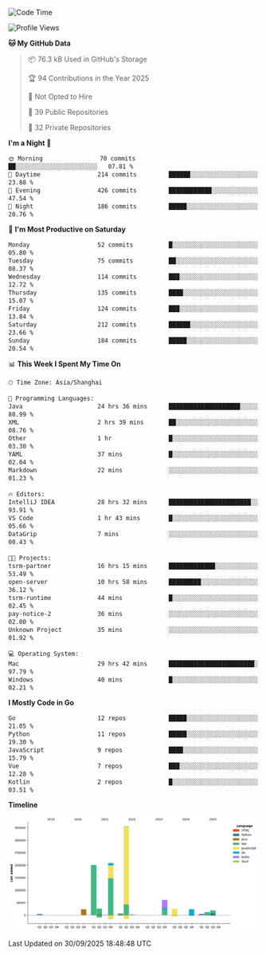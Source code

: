 <!--START_SECTION:waka-->
![Code Time](http://img.shields.io/badge/Code%20Time-4%2C474%20hrs%2011%20mins-blue)

![Profile Views](http://img.shields.io/badge/Profile%20Views-0-blue)

**🐱 My GitHub Data** 

> 📦 76.3 kB Used in GitHub's Storage 
 > 
> 🏆 94 Contributions in the Year 2025
 > 
> 🚫 Not Opted to Hire
 > 
> 📜 39 Public Repositories 
 > 
> 🔑 32 Private Repositories 
 > 
**I'm a Night 🦉** 

```text
🌞 Morning                70 commits          ██░░░░░░░░░░░░░░░░░░░░░░░   07.81 % 
🌆 Daytime                214 commits         ██████░░░░░░░░░░░░░░░░░░░   23.88 % 
🌃 Evening                426 commits         ████████████░░░░░░░░░░░░░   47.54 % 
🌙 Night                  186 commits         █████░░░░░░░░░░░░░░░░░░░░   20.76 % 
```
📅 **I'm Most Productive on Saturday** 

```text
Monday                   52 commits          █░░░░░░░░░░░░░░░░░░░░░░░░   05.80 % 
Tuesday                  75 commits          ██░░░░░░░░░░░░░░░░░░░░░░░   08.37 % 
Wednesday                114 commits         ███░░░░░░░░░░░░░░░░░░░░░░   12.72 % 
Thursday                 135 commits         ████░░░░░░░░░░░░░░░░░░░░░   15.07 % 
Friday                   124 commits         ███░░░░░░░░░░░░░░░░░░░░░░   13.84 % 
Saturday                 212 commits         ██████░░░░░░░░░░░░░░░░░░░   23.66 % 
Sunday                   184 commits         █████░░░░░░░░░░░░░░░░░░░░   20.54 % 
```


📊 **This Week I Spent My Time On** 

```text
🕑︎ Time Zone: Asia/Shanghai

💬 Programming Languages: 
Java                     24 hrs 36 mins      ████████████████████░░░░░   80.99 % 
XML                      2 hrs 39 mins       ██░░░░░░░░░░░░░░░░░░░░░░░   08.76 % 
Other                    1 hr                █░░░░░░░░░░░░░░░░░░░░░░░░   03.30 % 
YAML                     37 mins             █░░░░░░░░░░░░░░░░░░░░░░░░   02.04 % 
Markdown                 22 mins             ░░░░░░░░░░░░░░░░░░░░░░░░░   01.23 % 

🔥 Editors: 
IntelliJ IDEA            28 hrs 32 mins      ███████████████████████░░   93.91 % 
VS Code                  1 hr 43 mins        █░░░░░░░░░░░░░░░░░░░░░░░░   05.66 % 
DataGrip                 7 mins              ░░░░░░░░░░░░░░░░░░░░░░░░░   00.43 % 

🐱‍💻 Projects: 
tsrm-partner             16 hrs 15 mins      █████████████░░░░░░░░░░░░   53.49 % 
open-server              10 hrs 58 mins      █████████░░░░░░░░░░░░░░░░   36.12 % 
tsrm-runtime             44 mins             █░░░░░░░░░░░░░░░░░░░░░░░░   02.45 % 
pay-notice-2             36 mins             ░░░░░░░░░░░░░░░░░░░░░░░░░   02.00 % 
Unknown Project          35 mins             ░░░░░░░░░░░░░░░░░░░░░░░░░   01.92 % 

💻 Operating System: 
Mac                      29 hrs 42 mins      ████████████████████████░   97.79 % 
Windows                  40 mins             █░░░░░░░░░░░░░░░░░░░░░░░░   02.21 % 
```

**I Mostly Code in Go** 

```text
Go                       12 repos            █████░░░░░░░░░░░░░░░░░░░░   21.05 % 
Python                   11 repos            █████░░░░░░░░░░░░░░░░░░░░   19.30 % 
JavaScript               9 repos             ████░░░░░░░░░░░░░░░░░░░░░   15.79 % 
Vue                      7 repos             ███░░░░░░░░░░░░░░░░░░░░░░   12.28 % 
Kotlin                   2 repos             █░░░░░░░░░░░░░░░░░░░░░░░░   03.51 % 
```



**Timeline**

![Lines of Code chart](https://raw.githubusercontent.com/youtiaoguagua/youtiaoguagua/master/assets/bar_graph.png)


 Last Updated on 30/09/2025 18:48:48 UTC
<!--END_SECTION:waka-->